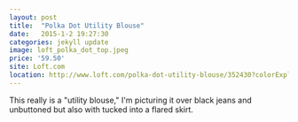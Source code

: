 ```yaml
---
layout: post
title:  "Polka Dot Utility Blouse"
date:   2015-1-2 19:27:30
categories: jekyll update
image: loft_polka_dot_top.jpeg
price: '59.50'
site: Loft.com
location: http://www.loft.com/polka-dot-utility-blouse/352430?colorExplode=false&skuId=18002232&catid=catl00009&productPageType=fullPriceProducts&defaultColor=9238
---
```

This really is a "utility blouse," I'm picturing it over black jeans and unbuttoned but also with tucked into a flared skirt. 

